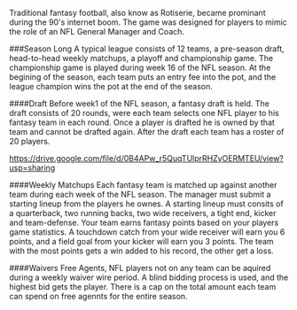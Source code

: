 
Traditional fantasy football, also know as Rotiserie, became prominant during the 90's internet boom. The game was designed for players to mimic the role of an NFL General Manager and Coach. 

###Season Long
A typical league consists of 12 teams, a pre-season draft, head-to-head weekly matchups, a playoff and championship game. The championship game is played during week 16 of the NFL season.  At the begining of the season, each team puts an entry fee into the pot, and the league champion wins the pot at the end of the season. 

####Draft
Before week1 of the NFL season, a fantasy draft is held. The draft consists of 20 rounds, were each team selects one NFL player to his fantasy team in each round. Once a player is drafted he is owned by that team and cannot be drafted again. After the draft each team has a roster of 20 players.

https://drive.google.com/file/d/0B4APw_r5QuqTUlprRHZyOERMTEU/view?usp=sharing

####Weekly Matchups
Each fantasy team is matched up against another team during each week of the NFL season. The manager must submit a starting lineup from the players he ownes. A starting lineup must consits of a quarterback, two running backs, two wide receivers, a tight end, kicker and team-defense. Your team earns fantasy points based on your players game statistics. A touchdown catch from your wide receiver will earn you 6 points, and a field goal from your kicker will earn you 3 points. The team with the most points gets a win added to his record, the other get a loss. 


####Waivers
Free Agents, NFL players not on any team can be aquired during a weekly waiver wire period. A blind bidding process is used, and the highest bid gets the player. There is a cap on the total amount each team can spend on free agennts for the entire season. 


